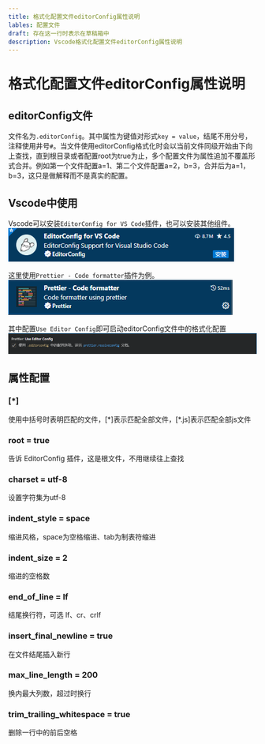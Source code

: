 ```yaml
---
title: 格式化配置文件editorConfig属性说明
lables: 配置文件
draft: 存在这一行时表示在草稿箱中
description: Vscode格式化配置文件editorConfig属性说明
---
```

# 格式化配置文件editorConfig属性说明

## editorConfig文件

文件名为`.editorConfig`。其中属性为键值对形式`key = value`，结尾不用分号，注释使用井号`#`。当文件使用editorConfig格式化时会以当前文件同级开始由下向上查找，直到根目录或者配置root为true为止，多个配置文件为属性追加不覆盖形式合并。例如第一个文件配置a=1、第二个文件配置a=2，b=3，合并后为a=1，b=3，这只是做解释而不是真实的配置。

## Vscode中使用

Vscode可以安装`EditorConfig for VS Code`插件，也可以安装其他组件。
![Alt text](assets/VscodeEditorConfig/image.png)

这里使用`Prettier - Code formatter`插件为例。
![Alt text](assets/VscodeEditorConfig/image-1.png)

其中配置`Use Editor Config`即可启动editorConfig文件中的格式化配置
![Alt text](assets/VscodeEditorConfig/image-2.png)


## 属性配置

### [*]

使用中括号时表明匹配的文件，[*]表示匹配全部文件，[\*.js]表示匹配全部js文件

### root = true

告诉 EditorConfig 插件，这是根文件，不用继续往上查找

### charset = utf-8

设置字符集为utf-8

### indent_style = space

缩进风格，space为空格缩进、tab为制表符缩进

### indent_size = 2

缩进的空格数

### end_of_line = lf

结尾换行符，可选 lf、cr、crlf

### insert_final_newline = true

在文件结尾插入新行

### max_line_length = 200

换内最大列数，超过时换行

### trim_trailing_whitespace = true

删除一行中的前后空格
